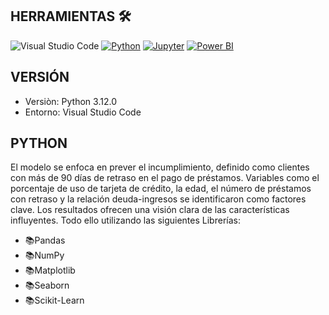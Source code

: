 ## HERRAMIENTAS 🛠️
![Visual Studio Code](https://img.shields.io/badge/Visual_Studio_Code-0078D4?style=for-the-badge&logo=visual%20studio%20code&logoColor=white)
[![Python](https://img.shields.io/badge/Python-FFD43B?style=for-the-badge&logo=python&logoColor=blue)](https://www.python.org/)
[![Jupyter](https://img.shields.io/badge/Jupyter-F37626.svg?&style=for-the-badge&logo=Jupyter&logoColor=white)](https://jupyter.org/)
[![Power BI](https://img.shields.io/badge/PowerBI-F2C811?style=for-the-badge&logo=Power%20BI&logoColor=white)](https://powerbi.microsoft.com/)

## VERSIÓN 

* Versiòn: Python 3.12.0  
* Entorno: Visual Studio Code

## PYTHON

El modelo se enfoca en prever el incumplimiento, definido como clientes con más de 90 días de retraso en el pago de préstamos. Variables como el porcentaje de uso de tarjeta de crédito, la edad, el número de préstamos con retraso y la relación deuda-ingresos se identificaron como factores clave. Los resultados ofrecen una visión clara de las características influyentes. Todo ello utilizando las siguientes Librerías:

* 📚Pandas
* 📚NumPy
* 📚Matplotlib
* 📚Seaborn
* 📚Scikit-Learn



